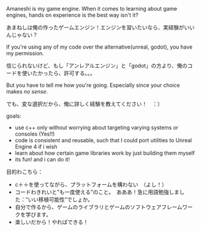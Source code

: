 Amaneshi is my game engine. When it comes to learning about game engines, hands on experience is the best way isn't it?

あまねしは俺の作ったゲームエンジン！エンジンを習いたいなら、実経験がいいんじゃない？

If you're using any of my code over the alternative(unreal, godot), you have my permission.

信じられないけど、もし「アンレアルエンジン」と「godot」の方より、俺のコードを使いたかったら、許可する。。。

But you have to tell me how you're going. Especially since your choice makes *no sense*.

でも、変な選択だから、俺に詳しく経験を教えてください！　：）

goals:
 - use c++ only without worrying about targeting varying systems or consoles (Yes!!)
 - code is consistent and reusable, such that I could port utilities to Unreal Engine 4 if i wish
 - learn about how certain game libraries work by just building them myself
 - its fun! and i can do it!

目的わこちら：
 - c＋＋を使ってながら、プラットフォームを構わない　（よし！）
 - コードわきれいと”も一度使える”のこと。　あああ！急に用語勉強しました：”いい移植可能性”でしょか。
 - 自分で作るから、ゲームのライブラリとゲームのソフトウェアフレームワークを学びます。
 - 楽しいだから！やればできる！